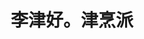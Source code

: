 ---
title: "李津好。津烹派"
description: "李津好。津烹派"
layout: shop
keywords:
  - 美食競賽
  - 台灣美食
  - 美食精選
datePublished: "2025-06-30"
dateModified: "2025-07-07"
city: "基隆市"
district: "中山區"
address: "基隆市中山區西定路120號"
phone: "0224283528"
geo: "25.134120896413304, 121.73500460931018"
google_map: "https://maps.app.goo.gl/HX891u1SFFhyQidx7"
footinder: "https://footinder.com.tw/%e5%9f%ba%e9%9a%86%e5%b8%82%e4%b8%ad%e5%b1%b1%e5%8d%80/362148/"
official: "https://www.facebook.com/profile.php?id=100066463281909&mibextid=LQQJ4d"
award:
  - name: "500盤"
    year: "2024"
    entries:
      - dishes:
          - "煎魚(黑喉、油帶魚)"

---